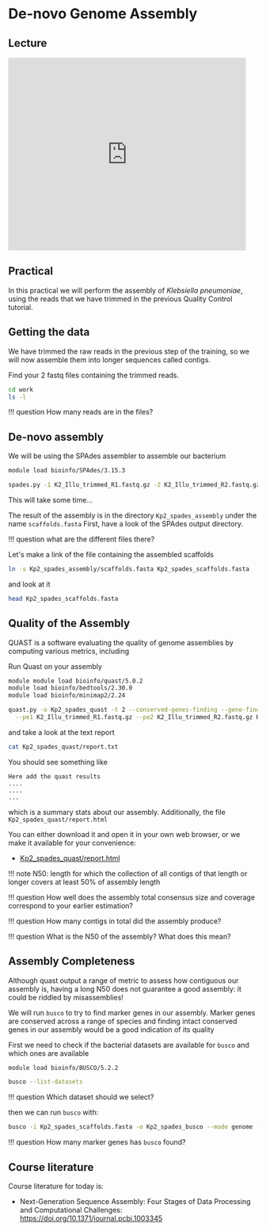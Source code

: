 # De-novo Genome Assembly

## Lecture

<iframe src="https://docs.google.com/presentation/d/e/2PACX-1vRKVI_pHGubDWeRPaAO7c9g55DzHMO5Lgd7g7AZXvjB77wAAb-wED82lXgV5P7GPF02k-21YMx8ObaX/embed?start=false&loop=false&delayms=3000" frameborder="0" width="480" height="389" allowfullscreen="true" mozallowfullscreen="true" webkitallowfullscreen="true"></iframe>

## Practical

In this practical we will perform the assembly of _Klebsiella pneumoniae_, using the reads that we have trimmed in the previous Quality Control tutorial.

## Getting the data

We have trimmed the raw reads in the previous step of the training, so we will now assemble them into longer sequences called contigs.

Find your 2 fastq files containing the trimmed reads.

```bash
cd work
ls -l
```


!!! question
How many reads are in the files?

## De-novo assembly

We will be using the SPAdes assembler to assemble our bacterium

```bash
module load bioinfo/SPAdes/3.15.3

spades.py -1 K2_Illu_trimmed_R1.fastq.gz -2 K2_Illu_trimmed_R2.fastq.gz -o Kp2_spades_assembly -t 4 --isolate
```

This will take some time...

The result of the assembly is in the directory `Kp2_spades_assembly` under the name `scaffolds.fasta`
First, have a look of the SPAdes output directory.

!!! question
what are the different files there?

Let's make a link of the file containing the assembled scaffolds

```bash
ln -s Kp2_spades_assembly/scaffolds.fasta Kp2_spades_scaffolds.fasta
```

and look at it

```bash
head Kp2_spades_scaffolds.fasta
```

## Quality of the Assembly

QUAST is a software evaluating the quality of genome assemblies by computing various metrics, including

Run Quast on your assembly

```bash
module module load bioinfo/quast/5.0.2
module load bioinfo/bedtools/2.30.0
module load bioinfo/minimap2/2.24

quast.py -o Kp2_spades_quast -t 2 --conserved-genes-finding --gene-finding \
  --pe1 K2_Illu_trimmed_R1.fastq.gz --pe2 K2_Illu_trimmed_R2.fastq.gz Kp2_spades_scaffolds.fasta
```

and take a look at the text report

```bash
cat Kp2_spades_quast/report.txt
```

You should see something like

```
Here add the quast results
....
....
...
```

which is a summary stats about our assembly.
Additionally, the file `Kp2_spades_quast/report.html`

You can either download it and open it in your own web browser, or we make it available for your convenience:

- [Kp2_spades_quast/report.html](data/...)

!!! note
N50: length for which the collection of all contigs of that length or longer covers at least 50% of assembly length

!!! question
How well does the assembly total consensus size and coverage correspond to your earlier estimation?

!!! question
How many contigs in total did the assembly produce?

!!! question
What is the N50 of the assembly? What does this mean?

## Assembly Completeness

Although quast output a range of metric to assess how contiguous our assembly is, having a long N50 does not guarantee a good assembly: it could be riddled by misassemblies!

We will run `busco` to try to find marker genes in our assembly. Marker genes are conserved across a range of species and finding intact conserved genes in our assembly would be a good indication of its quality

First we need to check if the bacterial datasets are available for `busco` and which ones are available

```bash
module load bioinfo/BUSCO/5.2.2

busco --list-datasets
```
!!! question
Which dataset should we select?

then we can run `busco` with:

```bash
busco -i Kp2_spades_scaffolds.fasta -o Kp2_spades_busco --mode genome --lineage_dataset enterobacterales_odb10
```

!!! question
How many marker genes has `busco` found?

## Course literature

Course literature for today is:

- Next-Generation Sequence Assembly: Four Stages of Data Processing and Computational Challenges: <https://doi.org/10.1371/journal.pcbi.1003345>

